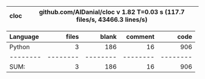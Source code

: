 cloc|github.com/AlDanial/cloc v 1.82  T=0.03 s (117.7 files/s, 43466.3 lines/s)
--- | ---

Language|files|blank|comment|code
:-------|-------:|-------:|-------:|-------:
Python|3|186|16|906
--------|--------|--------|--------|--------
SUM:|3|186|16|906
